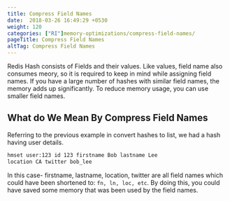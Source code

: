```yaml
---
title: Compress Field Names
date:  2018-03-26 16:49:29 +0530
weight: 120
categories: ["RI"]memory-optimizations/compress-field-names/
pageTitle: Compress Field Names
altTag: Compress Field Names
---
```

Redis Hash consists of Fields and their values. Like values, field name also consumes meory, so it is required to keep in mind while assigning field names. If you have a large number of hashes with similar field names, the memory adds up significantly.
To reduce memory usage, you can use smaller field names.

## What do We Mean By Compress Field Names

Referring to the previous example in convert hashes to list, we had a hash having user details.

```bash
hmset user:123 id 123 firstname Bob lastname Lee
location CA twitter bob_lee
```

In this case- firstname, lastname, location, twitter are all field names which could have been shortened to:
`fn, ln, loc, etc`. By doing this, you could have saved some memory that was been used by the field names.
